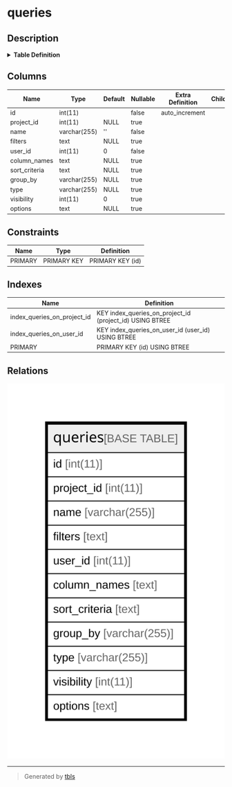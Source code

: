 # queries

## Description

<details>
<summary><strong>Table Definition</strong></summary>

```sql
CREATE TABLE `queries` (
  `id` int(11) NOT NULL AUTO_INCREMENT,
  `project_id` int(11) DEFAULT NULL,
  `name` varchar(255) NOT NULL DEFAULT '',
  `filters` text DEFAULT NULL,
  `user_id` int(11) NOT NULL DEFAULT 0,
  `column_names` text DEFAULT NULL,
  `sort_criteria` text DEFAULT NULL,
  `group_by` varchar(255) DEFAULT NULL,
  `type` varchar(255) DEFAULT NULL,
  `visibility` int(11) DEFAULT 0,
  `options` text DEFAULT NULL,
  PRIMARY KEY (`id`),
  KEY `index_queries_on_project_id` (`project_id`),
  KEY `index_queries_on_user_id` (`user_id`)
) ENGINE=InnoDB AUTO_INCREMENT=[Redacted by tbls] DEFAULT CHARSET=utf8mb4 COLLATE=utf8mb4_general_ci
```

</details>

## Columns

| Name | Type | Default | Nullable | Extra Definition | Children | Parents | Comment |
| ---- | ---- | ------- | -------- | ---------------- | -------- | ------- | ------- |
| id | int(11) |  | false | auto_increment |  |  |  |
| project_id | int(11) | NULL | true |  |  |  |  |
| name | varchar(255) | '' | false |  |  |  |  |
| filters | text | NULL | true |  |  |  |  |
| user_id | int(11) | 0 | false |  |  |  |  |
| column_names | text | NULL | true |  |  |  |  |
| sort_criteria | text | NULL | true |  |  |  |  |
| group_by | varchar(255) | NULL | true |  |  |  |  |
| type | varchar(255) | NULL | true |  |  |  |  |
| visibility | int(11) | 0 | true |  |  |  |  |
| options | text | NULL | true |  |  |  |  |

## Constraints

| Name | Type | Definition |
| ---- | ---- | ---------- |
| PRIMARY | PRIMARY KEY | PRIMARY KEY (id) |

## Indexes

| Name | Definition |
| ---- | ---------- |
| index_queries_on_project_id | KEY index_queries_on_project_id (project_id) USING BTREE |
| index_queries_on_user_id | KEY index_queries_on_user_id (user_id) USING BTREE |
| PRIMARY | PRIMARY KEY (id) USING BTREE |

## Relations

![er](queries.svg)

---

> Generated by [tbls](https://github.com/k1LoW/tbls)
